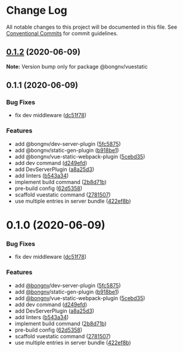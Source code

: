 # Change Log

All notable changes to this project will be documented in this file.
See [Conventional Commits](https://conventionalcommits.org) for commit guidelines.

## [0.1.2](https://github.com/bongnv/vuestatic/compare/@bongnv/vuestatic@0.1.1...@bongnv/vuestatic@0.1.2) (2020-06-09)

**Note:** Version bump only for package @bongnv/vuestatic





## 0.1.1 (2020-06-09)


### Bug Fixes

* fix dev middleware ([dc51f78](https://github.com/bongnv/vuestatic/commit/dc51f7879235161112d10ef51b2af3bafbc46853))


### Features

* add @bongnv/dev-server-plugin ([5fc5875](https://github.com/bongnv/vuestatic/commit/5fc5875daec2c91741f1b43cea777ab6b564d098))
* add @bongnv/static-gen-plugin ([b918be1](https://github.com/bongnv/vuestatic/commit/b918be16bb2f58cb71ddef46a14c1bcdbb16f5bc))
* add @bongnv/vue-static-webpack-plugin ([5cebd35](https://github.com/bongnv/vuestatic/commit/5cebd353bd6680631fcbbb89d85212aa4520659e))
* add dev command ([d249efd](https://github.com/bongnv/vuestatic/commit/d249efd9c9812b0b124788989c66619e156ded30))
* add DevServerPlugin ([a8a25d3](https://github.com/bongnv/vuestatic/commit/a8a25d3b571a8ed2b23ca8c57c684ff70b8632e9))
* add linters ([b543a34](https://github.com/bongnv/vuestatic/commit/b543a34c5b954c66bc75a28c67afbaf0be5f9582))
* implement build command ([2b8d71b](https://github.com/bongnv/vuestatic/commit/2b8d71bbc828bc1bae554d4ad9c172ad81548f90))
* pre-build config ([62d5358](https://github.com/bongnv/vuestatic/commit/62d53581ddf9629e2ad99f2d7601a9ffc45f36f7))
* scaffold vuestatic command ([2781507](https://github.com/bongnv/vuestatic/commit/2781507fd7e44ed812df30d9873eb564eade6c56))
* use multiple entries in server bundle ([422ef8b](https://github.com/bongnv/vuestatic/commit/422ef8b67250482ab326857415358f3647a3e6da))





<a name="0.1.0"></a>
# 0.1.0 (2020-06-09)


### Bug Fixes

* fix dev middleware ([dc51f78](https://github.com/bongnv/vuestatic/commit/dc51f78))


### Features

* add [@bongnv](https://github.com/bongnv)/dev-server-plugin ([5fc5875](https://github.com/bongnv/vuestatic/commit/5fc5875))
* add [@bongnv](https://github.com/bongnv)/static-gen-plugin ([b918be1](https://github.com/bongnv/vuestatic/commit/b918be1))
* add [@bongnv](https://github.com/bongnv)/vue-static-webpack-plugin ([5cebd35](https://github.com/bongnv/vuestatic/commit/5cebd35))
* add dev command ([d249efd](https://github.com/bongnv/vuestatic/commit/d249efd))
* add DevServerPlugin ([a8a25d3](https://github.com/bongnv/vuestatic/commit/a8a25d3))
* add linters ([b543a34](https://github.com/bongnv/vuestatic/commit/b543a34))
* implement build command ([2b8d71b](https://github.com/bongnv/vuestatic/commit/2b8d71b))
* pre-build config ([62d5358](https://github.com/bongnv/vuestatic/commit/62d5358))
* scaffold vuestatic command ([2781507](https://github.com/bongnv/vuestatic/commit/2781507))
* use multiple entries in server bundle ([422ef8b](https://github.com/bongnv/vuestatic/commit/422ef8b))
